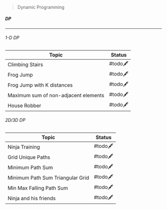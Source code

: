 > Dynamic Programming  
##### DP
---
###### 1-D DP
| Topic                                | Status   |
| ------------------------------------ | -------- |
| Climbing Stairs                      | #todo🖋️ |
| Frog Jump                            | #todo🖋️ |
| Frog Jump with K distances           | #todo🖋️ |
| Maximum sum of non-adjacent elements | #todo🖋️ |
| House Robber                         | #todo🖋️ |
###### 2D/3D DP
| Topic                            | Status   |
| -------------------------------- | -------- |
| Ninja Training                   | #todo🖋️ |
| Grid Unique Paths                | #todo🖋️ |
| Minimum Path Sum                 | #todo🖋️ |
| Minimum Path Sum Triangular Grid | #todo🖋️ |
| Min Max Falling Path Sum         | #todo🖋️ |
| Ninja and his friends            | #todo🖋️ |

